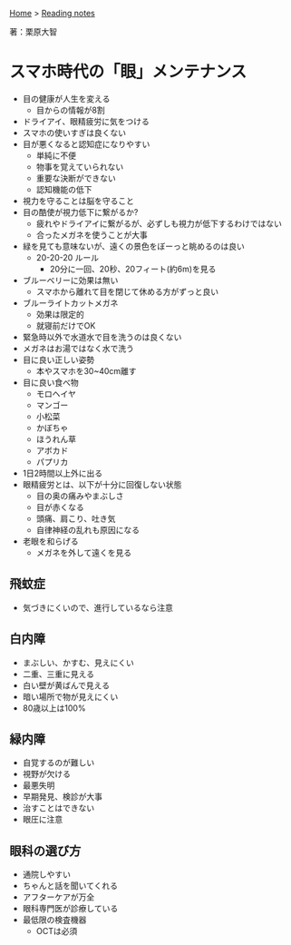 <style>section h1 { color: #069; }</style>

[Home](/) > [Reading notes](/reading_notes/)

著：栗原大智

スマホ時代の「眼」メンテナンス
===

* 目の健康が人生を変える
    * 目からの情報が8割
* ドライアイ、眼精疲労に気をつける
* スマホの使いすぎは良くない
* 目が悪くなると認知症になりやすい
    * 単純に不便
    * 物事を覚えていられない
    * 重要な決断ができない
    * 認知機能の低下
* 視力を守ることは脳を守ること
* 目の酷使が視力低下に繋がるか?
    * 疲れやドライアイに繋がるが、必ずしも視力が低下するわけではない
    * 合ったメガネを使うことが大事
* 緑を見ても意味ないが、遠くの景色をぼーっと眺めるのは良い
    * 20-20-20 ルール
        * 20分に一回、20秒、20フィート(約6m)を見る
* ブルーベリーに効果は無い
    * スマホから離れて目を閉じて休める方がずっと良い
* ブルーライトカットメガネ
    * 効果は限定的
    * 就寝前だけでOK
* 緊急時以外で水道水で目を洗うのは良くない
* メガネはお湯ではなく水で洗う
* 目に良い正しい姿勢
    * 本やスマホを30~40cm離す
* 目に良い食べ物
    * モロヘイヤ
    * マンゴー
    * 小松菜
    * かぼちゃ
    * ほうれん草
    * アボカド
    * パプリカ
* 1日2時間以上外に出る
* 眼精疲労とは、以下が十分に回復しない状態
    * 目の奥の痛みやまぶしさ
    * 目が赤くなる
    * 頭痛、肩こり、吐き気
    * 自律神経の乱れも原因になる
* 老眼を和らげる
    * メガネを外して遠くを見る

## 飛蚊症
* 気づきにくいので、進行しているなら注意

## 白内障
* まぶしい、かすむ、見えにくい
* 二重、三重に見える
* 白い壁が黄ばんで見える
* 暗い場所で物が見えにくい
* 80歳以上は100%

## 緑内障
* 自覚するのが難しい
* 視野が欠ける
* 最悪失明
* 早期発見、検診が大事
* 治すことはできない
* 眼圧に注意

## 眼科の選び方
* 通院しやすい
* ちゃんと話を聞いてくれる
* アフターケアが万全
* 眼科専門医が診療している
* 最低限の検査機器
    * OCTは必須
